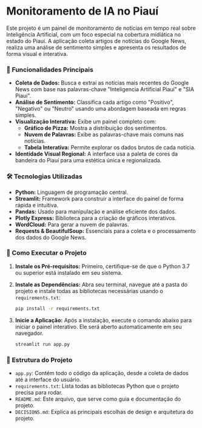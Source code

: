 # Monitoramento de IA no Piauí

Este projeto é um painel de monitoramento de notícias em tempo real sobre Inteligência Artificial, com um foco especial na cobertura midiática no estado do Piauí. A aplicação coleta artigos de notícias do Google News, realiza uma análise de sentimento simples e apresenta os resultados de forma visual e interativa.

### 🌟 Funcionalidades Principais

* **Coleta de Dados:** Busca e extrai as notícias mais recentes do Google News com base nas palavras-chave "Inteligencia Artificial Piauí" e "SIA Piauí".
* **Análise de Sentimento:** Classifica cada artigo como "Positivo", "Negativo" ou "Neutro" usando uma abordagem baseada em regras simples.
* **Visualização Interativa:** Exibe um painel completo com:
    * **Gráfico de Pizza:** Mostra a distribuição dos sentimentos.
    * **Nuvem de Palavras:** Exibe as palavras-chave mais comuns nas notícias.
    * **Tabela Interativa:** Permite explorar os dados brutos de cada notícia.
* **Identidade Visual Regional:** A interface usa a paleta de cores da bandeira do Piauí para uma estética única e regionalizada.

### 🛠️ Tecnologias Utilizadas

* **Python:** Linguagem de programação central.
* **Streamlit:** Framework para construir a interface do painel de forma rápida e intuitiva.
* **Pandas:** Usado para manipulação e análise eficiente dos dados.
* **Plotly Express:** Biblioteca para a criação de gráficos interativos.
* **WordCloud:** Para gerar a nuvem de palavras.
* **Requests & BeautifulSoup:** Essenciais para a coleta e o processamento dos dados do Google News.

### 🚀 Como Executar o Projeto

1.  **Instale os Pré-requisitos:** Primeiro, certifique-se de que o Python 3.7 ou superior está instalado em seu sistema.
2.  **Instale as Dependências:** Abra seu terminal, navegue até a pasta do projeto e instale todas as bibliotecas necessárias usando o `requirements.txt`:

    ```bash
    pip install -r requirements.txt
    ```

3.  **Inicie a Aplicação:** Após a instalação, execute o comando abaixo para iniciar o painel interativo. Ele será aberto automaticamente em seu navegador.

    ```bash
    streamlit run app.py
    ```

### 📁 Estrutura do Projeto

* `app.py`: Contém todo o código da aplicação, desde a coleta de dados até a interface do usuário.
* `requirements.txt`: Lista todas as bibliotecas Python que o projeto precisa para rodar.
* `README.md`: Este arquivo, que serve como guia e documentação do projeto.
* `DECISIONS.md`: Explica as principais escolhas de design e arquitetura do projeto.